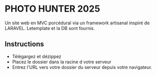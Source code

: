 # PHOTO HUNTER 2025

Un site web en MVC porcédural via un framework artisanal inspiré de LARAVEL.
Letemplate et la DB sont fournis.

## Instructions

- Télégargez et dézippez
- Placez le dossier dans la racine d votre serveur
- Entrez l'URL vers votre dossier du serveur depuis votre navigateur.
